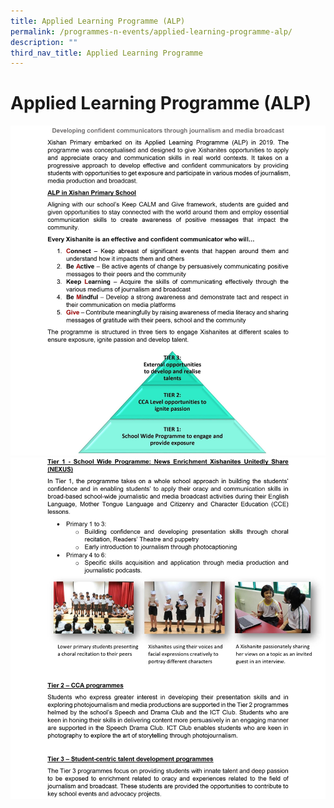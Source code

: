 ```yaml
---
title: Applied Learning Programme (ALP)
permalink: /programmes-n-events/applied-learning-programme-alp/
description: ""
third_nav_title: Applied Learning Programme
---
```

# **Applied Learning Programme (ALP)**
![](/images/ALP%20Website%201.jpg)
![](/images/ALP%20Website%202.jpg)